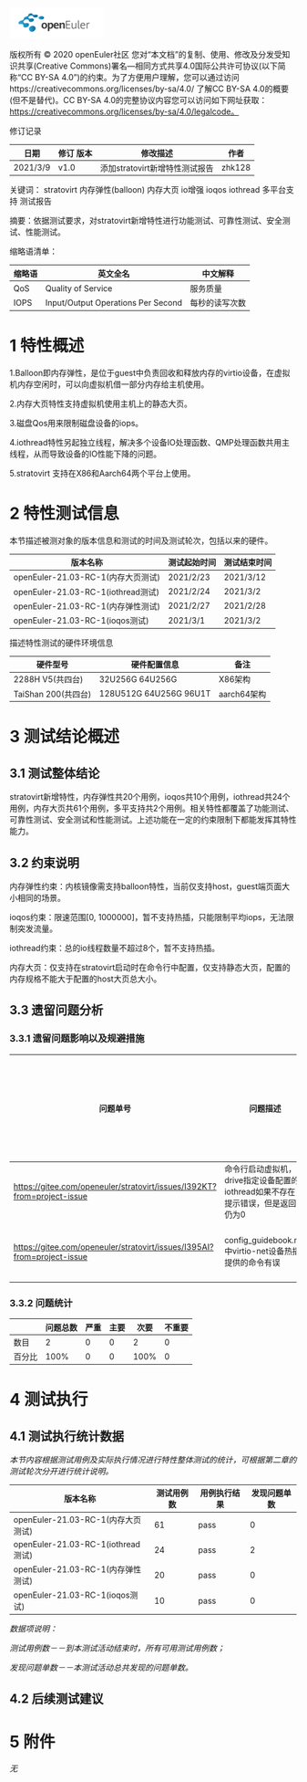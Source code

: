 ![openEuler ico](../../images/openEuler.png)

版权所有 © 2020  openEuler社区
 您对“本文档”的复制、使用、修改及分发受知识共享(Creative Commons)署名—相同方式共享4.0国际公共许可协议(以下简称“CC BY-SA 4.0”)的约束。为了方便用户理解，您可以通过访问https://creativecommons.org/licenses/by-sa/4.0/ 了解CC BY-SA 4.0的概要 (但不是替代)。CC BY-SA 4.0的完整协议内容您可以访问如下网址获取：https://creativecommons.org/licenses/by-sa/4.0/legalcode。

修订记录

| 日期     | 修订   版本 | 修改描述                       | 作者   |
| -------- | ----------- | ------------------------------ | ------ |
| 2021/3/9 | v1.0        | 添加stratovirt新增特性测试报告 | zhk128 |

 关键词： stratovirt 内存弹性(balloon) 内存大页 io增强 ioqos iothread 多平台支持 测试报告

 

摘要：依据测试要求，对stratovirt新增特性进行功能测试、可靠性测试、安全测试、性能测试。

 

缩略语清单：

| 缩略语 | 英文全名                           | 中文解释       |
| ------ | ---------------------------------- | -------------- |
| QoS    | Quality of Service                 | 服务质量       |
| IOPS   | Input/Output Operations Per Second | 每秒的读写次数 |

# 1     特性概述

1.Balloon即内存弹性，是位于guest中负责回收和释放内存的virtio设备，在虚拟机内存空闲时，可以向虚拟机借一部分内存给主机使用。

2.内存大页特性支持虚拟机使用主机上的静态大页。

3.磁盘Qos用来限制磁盘设备的iops。

4.iothread特性另起独立线程，解决多个设备IO处理函数、QMP处理函数共用主线程，从而导致设备的IO性能下降的问题。

5.stratovirt 支持在X86和Aarch64两个平台上使用。

# 2     特性测试信息

本节描述被测对象的版本信息和测试的时间及测试轮次，包括以来的硬件。

| 版本名称                           | 测试起始时间 | 测试结束时间 |
| ---------------------------------- | ------------ | ------------ |
| openEuler-21.03-RC-1(内存大页测试) | 2021/2/23    | 2021/3/12    |
| openEuler-21.03-RC-1(iothread测试) | 2021/2/24    | 2021/3/2     |
| openEuler-21.03-RC-1(内存弹性测试) | 2021/2/27    | 2021/2/28    |
| openEuler-21.03-RC-1(ioqos测试)    | 2021/3/1     | 2021/3/2     |

描述特性测试的硬件环境信息

| 硬件型号            | 硬件配置信息           | 备注        |
| ------------------- | ---------------------- | ----------- |
| 2288H V5(共四台)    | 32U256G 64U256G        | X86架构     |
| TaiShan 200(共四台) | 128U512G 64U256G 96U1T | aarch64架构 |

# 3     测试结论概述

## 3.1   测试整体结论

stratovirt新增特性，内存弹性共20个用例，ioqos共10个用例，iothread共24个用例，内存大页共61个用例，多平支持共2个用例。相关特性都覆盖了功能测试、可靠性测试、安全测试和性能测试。上述功能在一定的约束限制下都能发挥其特性能力。

## 3.2   约束说明

内存弹性约束：内核镜像需支持balloon特性，当前仅支持host，guest端页面大小相同的场景。

ioqos约束：限速范围[0, 1000000]，暂不支持热插，只能限制平均iops，无法限制突发流量。

iothread约束：总的io线程数量不超过8个，暂不支持热插。

内存大页：仅支持在stratovirt启动时在命令行中配置，仅支持静态大页，配置的内存规格不能大于配置的host大页总大小。

## 3.3   遗留问题分析

### 3.3.1 遗留问题影响以及规避措施

| 问题单号                                                     | 问题描述                                                     | 问题级别 | 问题影响和规避措施 | 当前状态 |
| ------------------------------------------------------------ | ------------------------------------------------------------ | -------- | ------------------ | -------- |
| https://gitee.com/openeuler/stratovirt/issues/I392KT?from=project-issue | 命令行启动虚拟机，-drive指定设备配置的iothread如果不存在，提示错误，但是返回值仍为0 | 一般     | 返回值错误         | 关闭     |
| https://gitee.com/openeuler/stratovirt/issues/I395AI?from=project-issue | config_guidebook.md中virtio-net设备热插提供的命令有误        | 一般     | 资料不完善         | 关闭     |

### 3.3.2 问题统计

|        | 问题总数 | 严重 | 主要 | 次要 | 不重要 |
| ------ | -------- | ---- | ---- | ---- | ------ |
| 数目   | 2        | 0    | 0    | 2    | 0      |
| 百分比 | 100%     | 0    | 0    | 100% | 0      |

# 4     测试执行

## 4.1   测试执行统计数据

*本节内容根据测试用例及实际执行情况进行特性整体测试的统计，可根据第二章的测试轮次分开进行统计说明。*

| 版本名称                           | 测试用例数 | 用例执行结果 | 发现问题单数 |
| ---------------------------------- | ---------- | ------------ | ------------ |
| openEuler-21.03-RC-1(内存大页测试) | 61         | pass         | 0            |
| openEuler-21.03-RC-1(iothread测试) | 24         | pass         | 2            |
| openEuler-21.03-RC-1(内存弹性测试) | 20         | pass         | 0            |
| openEuler-21.03-RC-1(ioqos测试)    | 10         | pass         | 0            |

*数据项说明：*

*测试用例数－－到本测试活动结束时，所有可用测试用例数；*

*发现问题单数－－本测试活动总共发现的问题单数。*

## 4.2   后续测试建议



# 5     附件

*无*

 



 

 